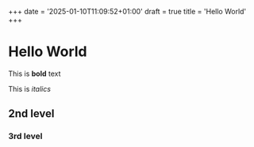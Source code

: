 +++
date = '2025-01-10T11:09:52+01:00'
draft = true
title = 'Hello World'
+++

# Hello World

This is **bold** text

This is *italics*

## 2nd level 

### 3rd level

